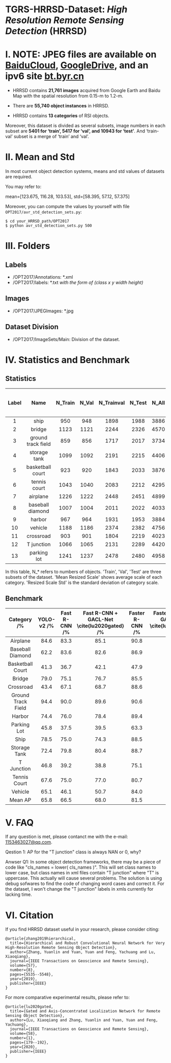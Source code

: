 TGRS-HRRSD-Dataset: *High Resolution Remote Sensing Detection* (HRRSD)
=====================

# I.    NOTE: JPEG files are available on [BaiduCloud](https://pan.baidu.com/s/1ainmXaL_Mu5XASk3ydhqKA#list/path=%2F&parentPath=%2F), [GoogleDrive](https://drive.google.com/open?id=1bffECWdpa0jg2Jnm7V0oCyFFh0N-EIkr), and an ipv6 site [bt.byr.cn](https://bt.byr.cn/details.php?id=298274&edited=1)

- HRRSD contains **21,761 images** acquired from Google Earth and Baidu Map with the spatial resolution from 0.15-m to 1.2-m. 

- There are **55,740 object instances** in HRRSD.

- HRRSD contains **13 categories** of RSI objects. 

Moreover, this dataset is divided as several subsets, image numbers in each subset are **5401 for ‘train’, 5417 for ‘val’, and 10943 for ‘test’**. And ‘train-val’ subset is a merge of ‘train’ and ‘val’.

# II.   Mean and Std
In most current object detection systems, means and std values of datasets are required. 

You may refer to:

mean=[123.675, 116.28, 103.53], std=[58.395, 57.12, 57.375]

Moreover, you can compute the values by yourself with file ```OPT2017/avr_std_detection_sets.py```:
```shell
$ cd your_HRRSD_path/OPT2017
$ python avr_std_detection_sets.py 500
```

# III.  Folders
## Labels
+ /OPT2017/Annotations: \*.xml  
+ /OPT2017/labels: \*.txt  *with the form of (class x y width height)*
## Images
+ /OPT2017/JPEGImages: \*.jpg  
## Dataset Division
+ /OPT2017/ImageSets/Main: Division of the dataset.  
  
# IV.   Statistics and Benchmark
## Statistics

Label|Name|N_Train|N_Val|N_Trainval|N_Test|N_All|Mean Resized Scale /pixel|Resized Scale Std /pixel
:-: |:-: |:-: |:-: |:-: |:-: |:-: |:-: |:-: 
1|  ship                |950|948|1898|1988|3886|167.44|110.37
2|  bridge              |1123|1121|2244|2326|4570|246.10|110.53
3|  ground track field  |859|856|1717|2017|3734|276.50|100.65
4|  storage tank        |1099|1092|2191|2215|4406|125.60|68.41
5|  basketball court    |923|920|1843|2033|3876|108.19|57.46
6|  tennis court        |1043|1040|2083|2212|4295|102.71|38.80
7|  airplane            |1226|1222|2448|2451|4899|113.21|67.98
8|  baseball diamond    |1007|1004|2011|2022|4033|231.61|117.85
9|  harbor              |967|964|1931|1953|3884|163.96|94.16
10|  vehicle             |1188|1186|2374|2382|4756|41.96|9.99
11|  crossroad           |903|901|1804|2219|4023|220.54|59.24
12|   T junction         |1066|1065|2131|2289|4420|198.71|54.88
13|   parking lot        |1241|1237|2478|2480|4958|122.85|54.45

In this table, N_* refers to numbers of objects. 'Train', 'Val', 'Test' are three subsets of the dataset. 'Mean Resized Scale' shows average scale of each category. 'Resized Scale Std' is the standard deviation of category scale.

## Benchmark

Category /%|YOLO-v2 /%|Fast R-CNN /%|Fast R-CNN + GACL-Net \cite{lu2020gated} /%|Faster R-CNN /%|Faster R-CNN + GACL-Net \cite{lu2020gated} /%
:-: |:-: |:-: |:-: |:-: |:-: 
Airplane          |84.6|83.3|85.1|90.8|90.8
Baseball Diamond  |62.2|83.6|82.6|86.9|87.2
Basketball Court  |41.3|36.7|42.1|47.9|49.7
Bridge            |79.0|75.1|76.7|85.5|85.6
Crossroad         |43.4|67.1|68.7|88.6|88.2
Ground Track Field|94.4|90.0|89.6|90.6|90.7
Harbor            |74.4|76.0|78.4|89.4|89.7
Parking Lot       |45.8|37.5|39.5|63.3|65.3
Ship              |78.5|75.0|74.3|88.5|88.5
Storage Tank      |72.4|79.8|80.4|88.7|89.2
T Junction        |46.8|39.2|38.8|75.1|75.0
Tennis Court      |67.6|75.0|77.0|80.7|80.8
Vehicle           |65.1|46.1|50.7|84.0|86.9
Mean AP           |65.8|66.5|68.0|81.5|82.1



# V.    FAQ
If any question is met, please contanct me with the e-mail: 1153463027@qq.com.

Qestion 1: AP for the "T junction" class is always NAN or 0, why?

Anwser Q1: In some object detection frameworks, there may be a piece of code like "cls_names = lower( cls_names )". 
This will set class names to lower case, but class names in xml files contain "T junction" where "T" is uppercase. 
This actually will cause several problems. 
The solution is using debug sofwares to find the code of changing word cases and correct it. 
For the dataset, I won't change the "T junction" labels in xmls currently for lacking time. 


# VI.   Citation
If you find HRRSD dataset useful in your research, please consider citing:

```
@article{zhang2019hierarchical,
  title={Hierarchical and Robust Convolutional Neural Network for Very High-Resolution Remote Sensing Object Detection},
  author={Zhang, Yuanlin and Yuan, Yuan and Feng, Yachuang and Lu, Xiaoqiang},
  journal={IEEE Transactions on Geoscience and Remote Sensing},
  volume={57},
  number={8},
  pages={5535--5548},
  year={2019},
  publisher={IEEE}
}
```

For more comparative experimental results, please refer to:
```
@article{lu2020gated,
  title={Gated and Axis-Concentrated Localization Network for Remote Sensing Object Detection},
  author={Lu, Xiaoqiang and Zhang, Yuanlin and Yuan, Yuan and Feng, Yachuang},
  journal={IEEE Transactions on Geoscience and Remote Sensing},
  volume={58},
  number={1},
  pages={179--192},
  year={2020},
  publisher={IEEE}
}
```
